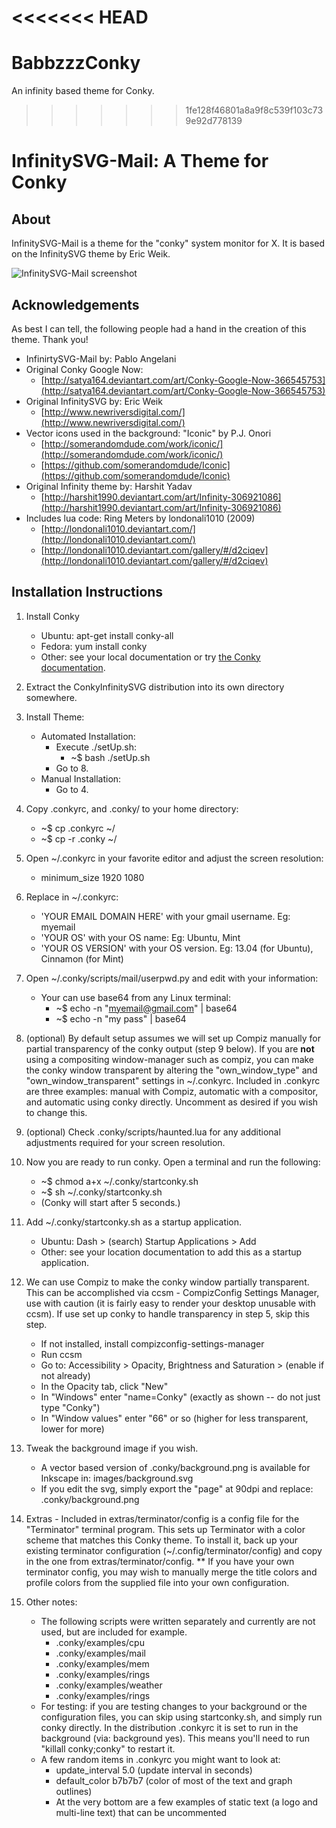 <<<<<<< HEAD
=======
BabbzzzConky
============

An infinity based theme for Conky.

>>>>>>> 1fe128f46801a8a9f8c539f103c739e92d778139
# InfinitySVG-Mail: A Theme for Conky

## About

InfinitySVG-Mail is a theme for the "conky" system monitor for X. It is based on the InfinitySVG theme by Eric Weik.

![InfinitySVG-Mail screenshot](https://raw.github.com/PabloAng/ConkyInfinitySVG/master/images/InfinityMail-screenshot.png)


## Acknowledgements

As best I can tell, the following people had a hand in the creation of this theme.  Thank you!

- InfinirtySVG-Mail by: Pablo Angelani
- Original Conky Google Now:
	- [http://satya164.deviantart.com/art/Conky-Google-Now-366545753](http://satya164.deviantart.com/art/Conky-Google-Now-366545753)
- Original InfinitySVG by: Eric Weik
	- [http://www.newriversdigital.com/](http://www.newriversdigital.com/)
- Vector icons used in the background: "Iconic" by P.J. Onori
	- [http://somerandomdude.com/work/iconic/](http://somerandomdude.com/work/iconic/)
	- [https://github.com/somerandomdude/Iconic](https://github.com/somerandomdude/Iconic)
- Original Infinity theme by:	Harshit Yadav
	- [http://harshit1990.deviantart.com/art/Infinity-306921086](http://harshit1990.deviantart.com/art/Infinity-306921086)
- Includes lua code: Ring Meters by londonali1010 (2009)
	- [http://londonali1010.deviantart.com/](http://londonali1010.deviantart.com/)
	- [http://londonali1010.deviantart.com/gallery/#/d2ciqev](http://londonali1010.deviantart.com/gallery/#/d2ciqev)

## Installation Instructions

1. Install Conky
	- Ubuntu: apt-get install conky-all
	- Fedora: yum install conky
	- Other: see your local documentation or try [the Conky documentation](http://conky.sourceforge.net/documentation.html).
2. Extract the ConkyInfinitySVG distribution into its own directory somewhere.
	
3. Install Theme:
	- Automated Installation:
		- Execute ./setUp.sh: 
			- ~$ bash ./setUp.sh
		- Go to 8. 
	- Manual Installation:
		- Go to 4.
	
4. Copy .conkyrc, and .conky/ to your home directory:
	- ~$ cp .conkyrc ~/
	- ~$ cp -r .conky ~/

5. Open ~/.conkyrc in your favorite editor and adjust the screen resolution:
	- minimum_size 1920 1080

6. Replace in ~/.conkyrc:
	- 'YOUR EMAIL DOMAIN HERE' with your gmail username. Eg: myemail
	- 'YOUR OS' with your OS name: Eg: Ubuntu, Mint
	- 'YOUR OS VERSION' with your OS version. Eg: 13.04 (for Ubuntu), Cinnamon (for Mint)

7. Open ~/.conky/scripts/mail/userpwd.py and edit with your information:
	- Your can use base64 from any Linux terminal:
		- ~$ echo -n "myemail@gmail.com" | base64
		- ~$ echo -n "my pass" | base64

8. (optional) By default setup assumes we will set up Compiz manually for partial transparency of the conky output (step 9 below). If you are **not** using a compositing window-manager such as compiz, you can make the conky window transparent by altering the "own_window_type" and "own_window_transparent" settings in ~/.conkyrc.  Included in .conkyrc are three examples: manual with Compiz, automatic with a compositor, and automatic using conky directly.  Uncomment as desired if you wish to change this.

9. (optional) Check .conky/scripts/haunted.lua for any additional adjustments required for your screen resolution.

10. Now you are ready to run conky.  Open a terminal and run the following:
	- ~$ chmod a+x ~/.conky/startconky.sh
	- ~$ sh ~/.conky/startconky.sh
	- (Conky will start after 5 seconds.)

11. Add ~/.conky/startconky.sh as a startup application.
	- Ubuntu: Dash > (search) Startup Applications > Add
	- Other: see your location documentation to add this as a startup application.

12. We can use Compiz to make the conky window partially transparent.  This can be accomplished via ccsm - CompizConfig Settings Manager, use with caution (it is fairly easy to render your desktop unusable with ccsm).  If use set up conky to handle transparency in step 5, skip this step.
	- If not installed, install compizconfig-settings-manager 
	- Run ccsm
	- Go to: Accessibility > Opacity, Brightness and Saturation > (enable if not already)
	- In the Opacity tab, click "New"
	- In "Windows" enter "name=Conky" (exactly as shown -- do not just type "Conky")
	- In "Window values" enter "66" or so (higher for less transparent, lower for more)

13. Tweak the background image if you wish.
	- A vector based version of .conky/background.png is available for Inkscape in: images/background.svg
	- If you edit the svg, simply export the "page" at 90dpi and replace: .conky/background.png

14. Extras - Included in extras/terminator/config is a config file for the "Terminator" terminal program.  This sets up Terminator with a color scheme that matches this Conky theme.  To install it, back up your existing terminator configuration (~/.config/terminator/config) and copy in the one from extras/terminator/config.  ** If you have your own terminator config, you may wish to manually merge the title colors and profile colors from the supplied file into your own configuration.

15. Other notes:
	- The following scripts were written separately and currently are not used, but are included for example.
		- .conky/examples/cpu
		- .conky/examples/mail
		- .conky/examples/mem
		- .conky/examples/rings
		- .conky/examples/weather
		- .conky/examples/rings
	- For testing:  if you are testing changes to your background or the configuration files, you can skip using startconky.sh, and simply run conky directly.  In the distribution .conkyrc it is set to run in the background (via: background yes).  This means you'll need to run "killall conky;conky" to restart it.
	- A few random items in .conkyrc you might want to look at:
		- update_interval 5.0 (update interval in seconds)
		- default_color b7b7b7 (color of most of the text and graph outlines)
		- At the very bottom are a few examples of static text (a logo and multi-line text) that can be uncommented

